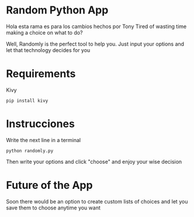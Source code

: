 # Random Python App
Hola esta rama es para los cambios hechos por Tony
Tired of wasting time making a choice on what to do? 

Well, Randomly is the perfect tool to help you. Just input your options and let that technology decides for you

# Requirements
Kivy 
```
pip install kivy
```

# Instrucciones
Write the next line in a terminal
```
python randomly.py
```
Then write your options and click "choose" and enjoy your wise decision

# Future of the App
Soon there would be an option to create custom lists of choices and let you save them to choose anytime you want
